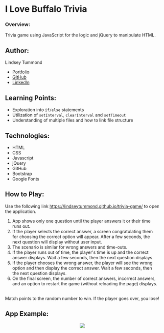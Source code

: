 # I Love Buffalo Trivia

### Overview:
Trivia game using JavaScript for the logic and jQuery to manipulate HTML.

## Author:
Lindsey Tummond
- <a href="https://lindseytummond.github.io/portfolio/" target="_blank"> Portfolio </a>
- <a href="https://github.com/lindseytummond" target="_blank"> GitHub </a>
- <a href="https://www.linkedin.com/in/lindsey-tummond-b86aa341/" target="_blank"> LinkedIn </a>

## Learning Points:
- Exploration into `if/else` statements
- Utilization of `setInterval`, `clearInterval` and `setTimeout`
- Understanding of multiple files and how to link file structure

## Technologies:
-   HTML
-   CSS
-   Javascript
-   jQuery
-   GitHub
-   Bootstrap
-   Google Fonts

## How to Play:
Use the following link https://lindseytummond.github.io/trivia-game/ to open the application. <br>
1.  App shows only one question until the player answers it or their time runs out.
2.  If the player selects the correct answer, a screen congratulating them for choosing the correct option will appear. After a few seconds, the next question will display without user input.
3.  The scenario is similar for wrong answers and time-outs.
4.  If the player runs out of time, the player's time is up and the correct answer displays. Wait a few seconds, then the next question displays.
5.  If the player chooses the wrong answer, the player will see the wrong option and then display the correct answer. Wait a few seconds, then the next question displays.
6.  On the final screen, the number of correct answers, incorrect answers, and an option to restart the game (without reloading the page) displays.
<br>
Match points to the random number to win. If the player goes over, you lose!

## App Example:
<p align="center">
  <img src="assets/images/trivia-readme.gif">
</p>

